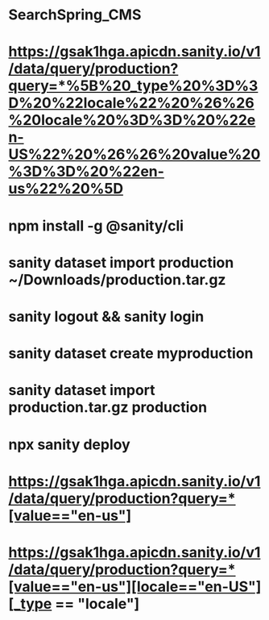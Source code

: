 # SearchSpring_CMS






# https://gsak1hga.apicdn.sanity.io/v1/data/query/production?query=*%5B%20_type%20%3D%3D%20%22locale%22%20%26%26%20locale%20%3D%3D%20%22en-US%22%20%26%26%20value%20%3D%3D%20%22en-us%22%20%5D

# npm install -g @sanity/cli
# sanity dataset import production ~/Downloads/production.tar.gz
# sanity logout && sanity login
# sanity dataset create myproduction
# sanity dataset import production.tar.gz production

# npx sanity deploy

# https://gsak1hga.apicdn.sanity.io/v1/data/query/production?query=*[value=="en-us"]

# https://gsak1hga.apicdn.sanity.io/v1/data/query/production?query=*[value=="en-us"][locale=="en-US"][_type == "locale"]




